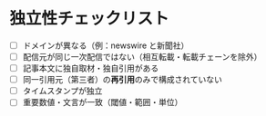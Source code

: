 # 独立性チェックリスト

- [ ] ドメインが異なる（例：newswire と新聞社）
- [ ] 配信元が同じ一次配信ではない（相互転載・転載チェーンを除外）
- [ ] 記事本文に独自取材・独自引用がある
- [ ] 同一引用元（第三者）の**再引用**のみで構成されていない
- [ ] タイムスタンプが独立
- [ ] 重要数値・文言が一致（閾値・範囲・単位）
